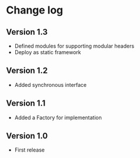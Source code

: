 # Change log

## Version 1.3

- Defined modules for supporting modular headers 
- Deploy as static framework

## Version 1.2

- Added synchronous interface

## Version 1.1

- Added a Factory for implementation

## Version 1.0

- First release
